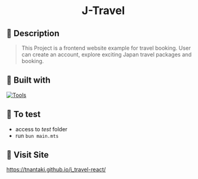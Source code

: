 <h1 align="center">J-Travel</h1>

## 📖 Description
> This Project is a frontend website example for travel booking. User can create an account, explore exciting Japan travel packages and booking.

## 🧰 Built with
[![Tools](https://skillicons.dev/icons?i=bun,typescript,react)](https://skillicons.dev)

## 🧪 To test
- access to *test* folder
- run `bun main.mts`

## 📌 Visit Site
https://tnantaki.github.io/j_travel-react/

